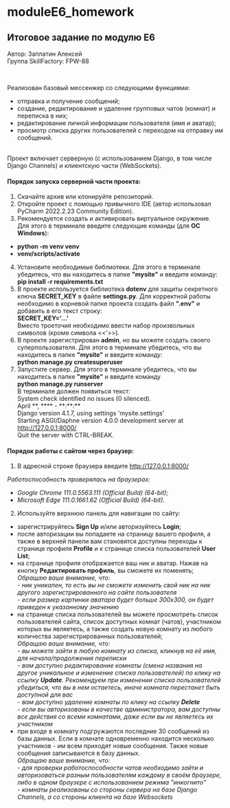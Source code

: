 # moduleE6_homework
## Итоговое задание по модулю Е6

Автор: Заплатин Алексей
<br>Группа SkillFactory: FPW-88

<br>

Реализован базовый мессенжер со следующими функциями:
- отправка и получение сообщений;
- создание, редактирование и удаление групповых чатов (комнат) и переписка в них;
- редактирование личной информации пользователя (имя и аватар);
- просмотр списка других пользователей с переходом на отправку им сообщений.
<br>
Проект включает серверную (с использованием Django, в том числе Django Channels) и клиентскую части (WebSockets).

#### Порядок запуска серверной части проекта:
1. Скачайте архив или клонируйте репозиторий.
2. Откройте проект с помощью привычного IDE (автор использовал PyCharm 2022.2.23 Community Edition).
3. Рекомендуется создать и активировать виртуальное окружение. Для этого в терминале введите следующие команды (для **ОС Windows**):
- **python -m venv venv**
- **venv/scripts/activate**
4. Установите необходимые библиотеки. Для этого в терминале убедитесь, что вы находитесь в папке **"mysite"** и введите команду:
<br>**pip install -r requirements.txt**
5. В проекте используется библиотека **dotenv** для защиты секретного ключа **SECRET_KEY** в файле **settings.py**. Для корректной работы необходимо в корневой папке проекта создать файл **".env"** и добавить в его текст строку:
<br>**SECRET_KEY='...'**
<br>Вместо троеточия необходимо ввести набор произвольных символов (кроме символа <<'>>).
6. В проекте зарегистрирован **admin**, но вы можете создать своего суперпользователя. Для этого в терминале убедитесь, что вы находитесь в папке **"mysite"** и введите команду:
<br>**python manage.py createsuperuser**
7. Запустите сервер. Для этого в терминале убедитесь, что вы находитесь в папке **"mysite"** и введите команду
<br>**python manage.py runserver**
<br>В терминале должен появиться текст:
<br>System check identified no issues (0 silenced).
<br>April \*\*, \*\*\*\* - \*\*:\*\*:\*\*
<br>Django version 4.1.7, using settings 'mysite.settings'
<br>Starting ASGI/Daphne version 4.0.0 development server at http://127.0.0.1:8000/
<br>Quit the server with CTRL-BREAK.

#### Порядок работы с сайтом через браузер:
1. В адресной строке браузера введите http://127.0.0.1:8000/

*Работоспособность проверялась на браузерах:*
- *Google Chrome 111.0.5563.111 (Official Build) (64-bit);*
- *Microsoft Edge 111.0.1661.62 (Official Build) (64-bit).*
2. Используйте верхнюю панель для навигации по сайту:
- зарегистрируйтесь **Sign Up** и/или авторизуйтесь **Login**;
- после авторизации вы попадаете на страницу вашего профиля, а также в верхней панели вам становятся доступны переходы к странице профиля **Profile** и к странице списка пользователей **User List**;
- на странице профиля отображается ваш ник и аватар. Нажав на кнопку **Редактировать профиль**, вы сможете их поменять;
<br>*Обращаю ваше внимание, что:*
<br>*- ник уникален, то есть вы не сможете изменить свой ник на ник другого зарегистрированного на сайте пользователя*
<br>*- если размер картинки аватара будет больше 300x300, он будет приведен к указанному значению*
- на странице списка пользователей вы можете просмотреть список пользователей сайта, список доступных комнат (чатов), участником которых вы являетесь, а также создать новую комнату из любого количества зарегистрированных пользователей;
<br>*Обращаю ваше внимание, что:*
<br>*- вы можете зайти в любую комнату из списка, кликнув на её имя, для начала/продолжения переписки*
<br>*- вам доступно редактирование комнаты (смена названия на другое уникальное и изменение списка пользователей) по клику на ссылку **Update**. Рекомендуем при изменении списка пользователей убедиться, что вы в нем остаетесь, иначе комната перестанет быть доступной для вас*
<br>*- вам доступно удаление комнаты по клику на ссылку **Delete***
<br>*- если вы авторизованы в качестве администратора, вам доступны все действия со всеми комнатами, даже если вы не являетесь их участником*
- при входе в комнату подгружаются последние 30 сообщений из базы данных. Если в комнате одновременно находится несколько участников - им всем приходят новые сообщения. Также новые сообщения записываются в базу данных.
<br>*Обращаю ваше внимание, что:*
<br>*- для проверки работоспособности чатов необходимо зайти и авторизоваться разным пользователям каждому в своём браузере, либо в одном браузере с использованием режима "инкогнито"*
<br>*- комнаты реализованы со стороны сервера на базе Django Channels, а со стороны клиента на базе Websockets*